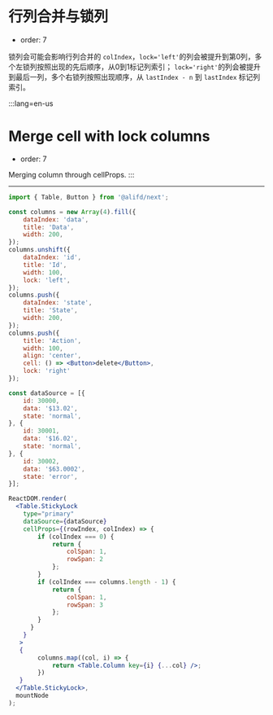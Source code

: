 # 行列合并与锁列

- order: 7

锁列会可能会影响行列合并的 `colIndex`，`lock='left'`的列会被提升到第0列，多个左锁列按照出现的先后顺序，从0到1标记列索引；
`lock='right'`的列会被提升到最后一列，多个右锁列按照出现顺序，从 `lastIndex - n` 到 `lastIndex` 标记列索引。

:::lang=en-us
# Merge cell with lock columns

- order: 7

Merging column through cellProps.
:::

---

````jsx
import { Table, Button } from '@alifd/next';

const columns = new Array(4).fill({
    dataIndex: 'data',
    title: 'Data',
    width: 200,
});
columns.unshift({
    dataIndex: 'id',
    title: 'Id',
    width: 100,
    lock: 'left',
});
columns.push({
    dataIndex: 'state',
    title: 'State',
    width: 200,
});
columns.push({
    title: 'Action',
    width: 100,
    align: 'center',
    cell: () => <Button>delete</Button>,
    lock: 'right'
});

const dataSource = [{
    id: 30000,
    data: '$13.02',
    state: 'normal',
}, {
    id: 30001,
    data: '$16.02',
    state: 'normal',
}, {
    id: 30002,
    data: '$63.0002',
    state: 'error',
}];

ReactDOM.render(
  <Table.StickyLock
    type="primary"
    dataSource={dataSource}
    cellProps={(rowIndex, colIndex) => {
        if (colIndex === 0) {
            return {
                colSpan: 1,
                rowSpan: 2
            };
        }
        if (colIndex === columns.length - 1) {
            return {
                colSpan: 1,
                rowSpan: 3
            };
        }
      }
    }
   >
   {
        columns.map((col, i) => {
            return <Table.Column key={i} {...col} />;
        })
   }
  </Table.StickyLock>,
  mountNode
);
````
